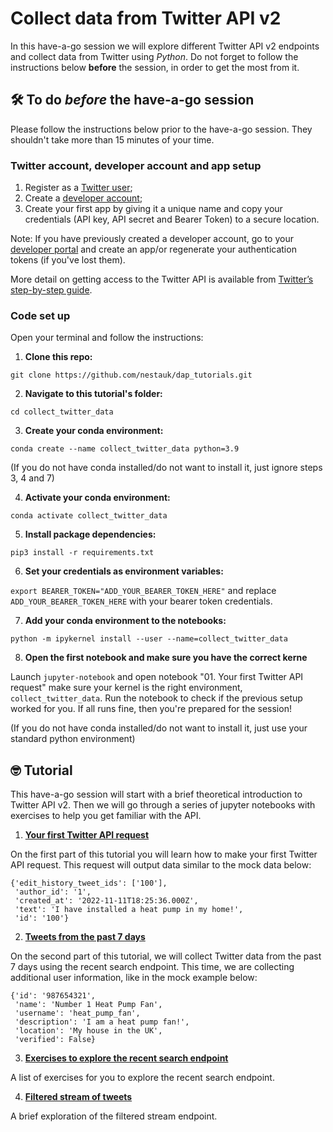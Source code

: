 # Collect data from Twitter API v2

In this have-a-go session we will explore different Twitter API v2 endpoints and collect data from Twitter using *Python*. Do not forget to follow the instructions below **before** the session, in order to get the most from it.

## 🛠️ To do *before* the have-a-go session
Please follow the instructions below prior to the have-a-go session. They shouldn't take more than 15 minutes of your time.

### Twitter account, developer account and app setup
1. Register as a [Twitter user](https://twitter.com/i/flow/signup);
2. Create a [developer account](https://developer.twitter.com/en/portal/petition/essential/basic-info);
3. Create your first app by giving it a unique name and copy your credentials (API key, API secret and Bearer Token) to a secure location.

Note: If you have previously created a developer account, go to your [developer portal](https://developer.twitter.com/en/portal/dashboard) and create an app/or regenerate your authentication tokens (if you've lost them).

More detail on getting access to the Twitter API is available from [Twitter’s step-by-step guide](https://developer.twitter.com/en/docs/twitter-api/getting-started/getting-access-to-the-twitter-api).

### Code set up 
Open your terminal and follow the instructions:
1. **Clone this repo:** 

`git clone https://github.com/nestauk/dap_tutorials.git`

2. **Navigate to this tutorial's folder:** 

`cd collect_twitter_data`

3. **Create your conda environment:** 

`conda create --name collect_twitter_data python=3.9`

(If you do not have conda installed/do not want to install it, just ignore steps 3, 4 and 7)

4. **Activate your conda environment:** 

`conda activate collect_twitter_data`

5. **Install package dependencies:** 

`pip3 install -r requirements.txt`

6. **Set your credentials as environment variables:** 

`export BEARER_TOKEN="ADD_YOUR_BEARER_TOKEN_HERE"` and replace `ADD_YOUR_BEARER_TOKEN_HERE` with your bearer token credentials.

7. **Add your conda environment to the notebooks:** 

`python -m ipykernel install --user --name=collect_twitter_data`

8. **Open the first notebook and make sure you have the correct kerne** 

Launch `jupyter-notebook` and open notebook "01. Your first Twitter API request" make sure your kernel is the right environment, `collect_twitter_data`. Run the notebook to check if the previous setup worked for you. If all runs fine, then you're prepared for the session!

(If you do not have conda installed/do not want to install it, just use your standard python environment)


## 🤓 Tutorial 
This have-a-go session will start with a brief theoretical introduction to Twitter API v2. Then we will go through a series of jupyter notebooks with exercises to help you get familiar with the API.

1. **[Your first Twitter API request](https://github.com/nestauk/dap_tutorials/blob/dev/collect_twitter_data/01.%20Your%20first%20Twitter%20API%20request.ipynb)**

On the first part of this tutorial you will learn how to make your first Twitter API request. This request will output data similar to the mock data below:

```
{'edit_history_tweet_ids': ['100'],
 'author_id': '1',
 'created_at': '2022-11-11T18:25:36.000Z',
 'text': 'I have installed a heat pump in my home!',
 'id': '100'}
```

2. **[Tweets from the past 7 days](https://github.com/nestauk/dap_tutorials/blob/dev/collect_twitter_data/02.%20Tweets%20from%20the%20past%207%20days.ipynb)**

On the second part of this tutorial, we will collect Twitter data from the past 7 days using the recent search endpoint. This time, we are collecting additional user information, like in the mock example below:

```
{'id': '987654321',
 'name': 'Number 1 Heat Pump Fan',
 'username': 'heat_pump_fan',
 'description': 'I am a heat pump fan!',
 'location': 'My house in the UK',
 'verified': False}
```

3. **[Exercises to explore the recent search endpoint](https://github.com/nestauk/dap_tutorials/blob/dev/collect_twitter_data/03.%20Exercises%20to%20explore%20the%20search%20endpoint.ipynb)**

A list of exercises for you to explore the recent search endpoint.

4. **[Filtered stream of tweets](https://github.com/nestauk/dap_tutorials/blob/dev/collect_twitter_data/04.%20Filtered%20stream%20of%20tweets.ipynb)**

A brief exploration of the filtered stream endpoint.